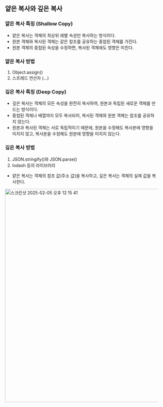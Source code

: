 ## 얕은 복사와 깊은 복사
### 얕은 복사 특징 (Shallow Copy)
- 얕은 복사는 객체의 최상위 레벨 속성만 복사하는 방식이다.
- 원본 객체와 복사된 객체는 같은 참조를 공유하는 중첩된 객체를 가진다.
- 원본 객체의 중첩된 속성을 수정하면, 복사된 객체에도 영향은 미친다.

### 얕은 복사 방법
1. Object.assign()
2. 스프레드 연산자 (...)

### 깊은 복사 특징 (Deep Copy)
- 깊은 복사는 객체의 모든 속성을 완전히 복사하여, 원본과 독립된 새로운 객체를 만드는 방식이다.
- 중첩된 객체나 배열까지 모두 복사되어, 복사된 객체와 원본 객체는 참조를 공유하지 않는다.
- 원본과 복사된 객체는 서로 독립적이기 때문에, 원본을 수정해도 복사본에 영향을 미치지 않고, 복사본을 수정해도 원본에 영향을 미치지 않는다.

### 깊은 복사 방법
1. JSON.stringify()와 JSON.parse()
2. lodash 등의 라이브러리

- 얕은 복사는 객체의 참조 값(주소 값)을 복사하고, 깊은 복사는 객체의 실제 값을 복사한다.

<img width="701" alt="스크린샷 2025-02-05 오후 12 15 41" src="https://github.com/user-attachments/assets/5c2a7e19-b9bd-4680-970a-961ebe79bb87" />
